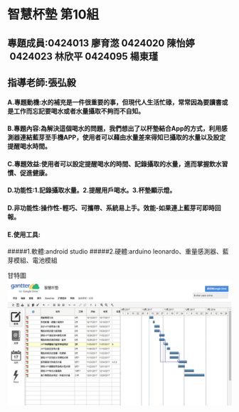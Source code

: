 # 智慧杯墊 第10組
## 專題成員:0424013 廖育滺 0424020 陳怡婷  0424023 林欣平 0424095 楊東瑾
## 指導老師:張弘毅
#### A.專題動機:水的補充是一件很重要的事，但現代人生活忙碌，常常因為要讀書或是工作而忘記要喝水或者水量攝取不夠而不自知。
#### B.專題內容:為解決這個喝水的問題，我們想出了以杯墊結合App的方式，利用感測器連結藍芽至手機APP，使用者可以藉由水量差來得知已攝取的水量以及設定提醒喝水時間。
#### C.專題效益:使用者可以設定提醒喝水的時間、記錄攝取的水量，進而掌握飲水習慣、促進健康。
#### D.功能性:1.記錄攝取水量。2.提醒用戶喝水。3.杯墊顯示燈。
#### D.非功能性:操作性-輕巧、可攜帶、系統易上手。效能-如果連上藍芽可即時回報。
#### E.使用工具:
#####1.軟體:android studio 
#####2.硬體:arduino leonardo、重量感測器、藍芽模組、電池模組



甘特圖
![](gw123.png "")

